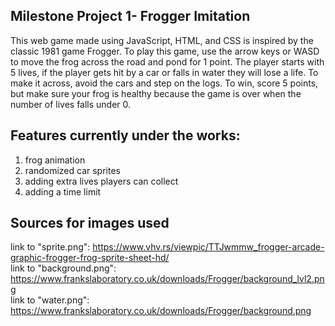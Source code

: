 ## Milestone Project 1- Frogger Imitation 

This web game made using JavaScript, HTML, and CSS is inspired by the classic 1981 game Frogger. To play this game, use the arrow keys or WASD to move the frog across the road and pond for 1 point. The player starts with 5 lives, if the player gets hit by a car or falls in water they will lose a life. To make it across, avoid the cars and step on the logs. To win, score 5 points, but make sure your frog is healthy because the game is over when the number of lives falls under 0.

## Features currently under the works: 
1. frog animation
2. randomized car sprites
3. adding extra lives players can collect
4. adding a time limit

## Sources for images used

link to "sprite.png": https://www.vhv.rs/viewpic/TTJwmmw_frogger-arcade-graphic-frogger-frog-sprite-sheet-hd/<br>
link to "background.png": https://www.frankslaboratory.co.uk/downloads/Frogger/background_lvl2.png<br>
link to "water.png": https://www.frankslaboratory.co.uk/downloads/Frogger/background.png<br>
